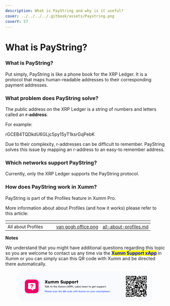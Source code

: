 ```yaml
---
description: What is PayString and why is it useful?
cover: ../../../../.gitbook/assets/Paystring.png
coverY: 57
---
```


# What is PayString?

### What is PayString?

Put simply, PayString is like a phone book for the XRP Ledger. It is a protocol that maps human-readable addresses to their corresponding payment addresses.

### What problem does PayString solve?

The public address on the XRP Ledger is a string of numbers and letters called an **r-address**.

For example:

rGCEB4TQDkdU6GLjc5py15yT1ksrGqPebK

Due to their complexity, r-addresses can be difficult to remember. PayString solves this issue by mapping an r-address to an easy-to remember address.&#x20;

### Which networks support PayString?

Currently, only the XRP Ledger supports the PayString protocol.

### How does PayString work in Xumm?

PayString is part of the Profiles feature in Xumm Pro.

More information about about Profiles (and how it works) please refer to this article:

<table data-view="cards"><thead><tr><th align="center"></th><th data-hidden></th><th data-hidden></th><th data-hidden data-card-cover data-type="files"></th><th data-hidden data-card-target data-type="content-ref"></th></tr></thead><tbody><tr><td align="center">All about Profiles</td><td></td><td></td><td><a href="../../../../.gitbook/assets/van gogh office.png">van gogh office.png</a></td><td><a href="all-about-profiles.md">all-about-profiles.md</a></td></tr></tbody></table>

**Notes**

We understand that you might have additional questions regarding this topic so you are welcome to contact us any time via the <mark style="color:blue;">**Xumm Support xApp**</mark> in Xumm or you can simply scan this QR code with Xumm and be directed there automatically.

<figure><img src="../../../../.gitbook/assets/Support banner Xumm.png" alt=""><figcaption></figcaption></figure>



